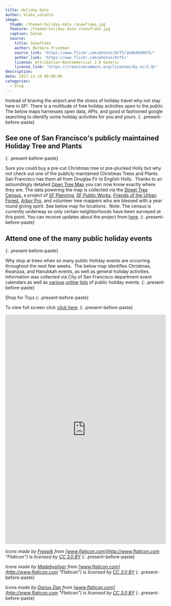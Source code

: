 ```yaml
---
title: Holiday Data
author: blake_valenta
image:
  thumb: /themed-holiday-data /snowflake.jpg
  feature: /themed-holiday-data /snowflake.jpg
  caption: Datum
  source:
    title: Snowflake
    author: Barbara Friedman
    source_link: 'https://www.flickr.com/photos/btf5/16464560875/'
    author_link: 'https://www.flickr.com/photos/btf5/'
    license: Attribution-NonCommercial 2.0 Generic
    license_link: 'https://creativecommons.org/licenses/by-nc/2.0/'
description:
date: 2017-12-10 00:00:00
categories:
  - blog
---
```



Instead of braving the airport and the stress of holiday travel why not stay here in SF!  There is a multitude of free holiday activities open to the public.  The below maps harnesses open data, APIs, and good ol fashioned google searching to identify some holiday activities for you and yours.
{: .present-before-paste}

## See one of San Francisco's publicly maintained Holiday Tree and Plants
{: .present-before-paste}

Sure you could buy a pre-cut Christmas tree or pre-plucked Holly but why not check out one of the publicly maintained Christmas Trees and Plants.  San Francisco has them all from Douglas Fir to English Holly.  Thanks to an astoundingly detailed [Open Tree Map](http://urbanforestmap.org/about/) you can now know exactly where they are. The data powering the map is collected via the [Street Tree Census](http://sf-planning.org/everytreesf-%E2%80%93-street-tree-census), a project of [SF Planning](http://sf-planning.org/everytreesf-%E2%80%93-street-tree-census), [SF Public Works](http://sfpublicworks.org/services/urban-forest-plan), [Friends of the Urban Forest](http://www.fuf.net/), [Arbor Pro](http://www.arborprousa.com/), and volunteer tree mappers who are blessed with a year round giving spirit. See below map for locations.  Note: The census is currently underway so only certain neighborhoods have been surveyed at this point. You can receive updates about the project from [here](http://urbanforestmap.org/blog/).
{: .present-before-paste}

## Attend one of the many public holiday events
{: .present-before-paste}

Why stop at trees when so many public Holiday events are occurring throughout the next few weeks.  The below map identifies Christmas, Kwanzaa, and Hanukkah events, as well as general holiday activities.  Information was collected via City of San Francisco department event calendars as well as [various](http://sanfrancisco.about.com/od/sfevents/tp/Free-Christmas-And-Holiday-Activities-And-Events-In-San-Francisco.htm) [online](http://redtri.com/san-francisco/kwanzaa-san-francisco/) [lists](http://sanfrancisco.cbslocal.com/top-lists/best-ways-to-celebrate-hanukkah-in-the-bay-area/) of public holiday events.
{: .present-before-paste}

Shop for Toys
{: .present-before-paste}

To view full screen click [click here](https://blakev.carto.com/builder/ce20b878-c005-11e6-9a09-0e3ff518bd15/embed).
{: .present-before-paste}

<iframe src="https://blakev.carto.com/builder/ce20b878-c005-11e6-9a09-0e3ff518bd15/embed" allowfullscreen="" webkitallowfullscreen="" mozallowfullscreen="" oallowfullscreen="" msallowfullscreen="" height="720" frameborder="0" width="100%" class="present-before-paste"></iframe>

*Icons made by [Freepik](http://www.freepik.com "Freepik") from [www.flaticon.com](http://www.flaticon.com "Flaticon") is licensed by [CC 3.0 BY](http://creativecommons.org/licenses/by/3.0/ "Creative Commons BY 3.0")*
{: .present-before-paste}

*Icons made by [Madebyoliver](http://www.flaticon.com/authors/madebyoliver "Madebyoliver") from [www.flaticon.com](http://www.flaticon.com "Flaticon") is licensed by [CC 3.0 BY](http://creativecommons.org/licenses/by/3.0/ "Creative Commons BY 3.0")*
{: .present-before-paste}

*Icons made by [Darius Dan](http://www.flaticon.com/authors/darius-dan "Darius Dan") from [www.flaticon.com](http://www.flaticon.com "Flaticon") is licensed by [CC 3.0 BY](http://creativecommons.org/licenses/by/3.0/ "Creative Commons BY 3.0")*
{: .present-before-paste}